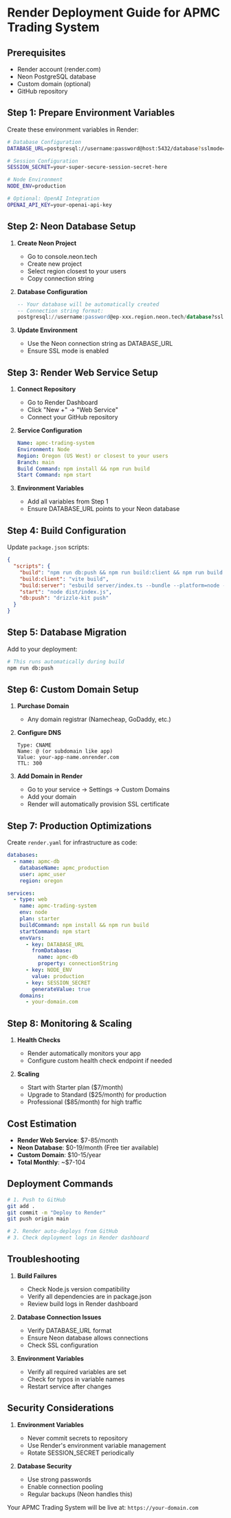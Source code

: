 # Render Deployment Guide for APMC Trading System

## Prerequisites
- Render account (render.com)
- Neon PostgreSQL database
- Custom domain (optional)
- GitHub repository

## Step 1: Prepare Environment Variables

Create these environment variables in Render:

```bash
# Database Configuration
DATABASE_URL=postgresql://username:password@host:5432/database?sslmode=require

# Session Configuration  
SESSION_SECRET=your-super-secure-session-secret-here

# Node Environment
NODE_ENV=production

# Optional: OpenAI Integration
OPENAI_API_KEY=your-openai-api-key
```

## Step 2: Neon Database Setup

1. **Create Neon Project**
   - Go to console.neon.tech
   - Create new project
   - Select region closest to your users
   - Copy connection string

2. **Database Configuration**
   ```sql
   -- Your database will be automatically created
   -- Connection string format:
   postgresql://username:password@ep-xxx.region.neon.tech/database?sslmode=require
   ```

3. **Update Environment**
   - Use the Neon connection string as DATABASE_URL
   - Ensure SSL mode is enabled

## Step 3: Render Web Service Setup

1. **Connect Repository**
   - Go to Render Dashboard
   - Click "New +" → "Web Service"
   - Connect your GitHub repository

2. **Service Configuration**
   ```yaml
   Name: apmc-trading-system
   Environment: Node
   Region: Oregon (US West) or closest to your users
   Branch: main
   Build Command: npm install && npm run build
   Start Command: npm start
   ```

3. **Environment Variables**
   - Add all variables from Step 1
   - Ensure DATABASE_URL points to your Neon database

## Step 4: Build Configuration

Update `package.json` scripts:
```json
{
  "scripts": {
    "build": "npm run db:push && npm run build:client && npm run build:server",
    "build:client": "vite build",
    "build:server": "esbuild server/index.ts --bundle --platform=node --outfile=dist/index.js --external:pg-native",
    "start": "node dist/index.js",
    "db:push": "drizzle-kit push"
  }
}
```

## Step 5: Database Migration

Add to your deployment:
```bash
# This runs automatically during build
npm run db:push
```

## Step 6: Custom Domain Setup

1. **Purchase Domain**
   - Any domain registrar (Namecheap, GoDaddy, etc.)

2. **Configure DNS**
   ```
   Type: CNAME
   Name: @ (or subdomain like app)
   Value: your-app-name.onrender.com
   TTL: 300
   ```

3. **Add Domain in Render**
   - Go to your service → Settings → Custom Domains
   - Add your domain
   - Render will automatically provision SSL certificate

## Step 7: Production Optimizations

Create `render.yaml` for infrastructure as code:
```yaml
databases:
  - name: apmc-db
    databaseName: apmc_production
    user: apmc_user
    region: oregon

services:
  - type: web
    name: apmc-trading-system
    env: node
    plan: starter
    buildCommand: npm install && npm run build
    startCommand: npm start
    envVars:
      - key: DATABASE_URL
        fromDatabase:
          name: apmc-db
          property: connectionString
      - key: NODE_ENV
        value: production
      - key: SESSION_SECRET
        generateValue: true
    domains:
      - your-domain.com
```

## Step 8: Monitoring & Scaling

1. **Health Checks**
   - Render automatically monitors your app
   - Configure custom health check endpoint if needed

2. **Scaling**
   - Start with Starter plan ($7/month)
   - Upgrade to Standard ($25/month) for production
   - Professional ($85/month) for high traffic

## Cost Estimation

- **Render Web Service**: $7-85/month
- **Neon Database**: $0-19/month (Free tier available)
- **Custom Domain**: $10-15/year
- **Total Monthly**: ~$7-104

## Deployment Commands

```bash
# 1. Push to GitHub
git add .
git commit -m "Deploy to Render"
git push origin main

# 2. Render auto-deploys from GitHub
# 3. Check deployment logs in Render dashboard
```

## Troubleshooting

1. **Build Failures**
   - Check Node.js version compatibility
   - Verify all dependencies are in package.json
   - Review build logs in Render dashboard

2. **Database Connection Issues**
   - Verify DATABASE_URL format
   - Ensure Neon database allows connections
   - Check SSL configuration

3. **Environment Variables**
   - Verify all required variables are set
   - Check for typos in variable names
   - Restart service after changes

## Security Considerations

1. **Environment Variables**
   - Never commit secrets to repository
   - Use Render's environment variable management
   - Rotate SESSION_SECRET periodically

2. **Database Security**
   - Use strong passwords
   - Enable connection pooling
   - Regular backups (Neon handles this)

Your APMC Trading System will be live at: `https://your-domain.com`